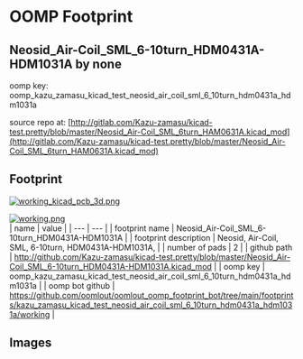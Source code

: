 # OOMP Footprint  
## Neosid_Air-Coil_SML_6-10turn_HDM0431A-HDM1031A  by none  
  
oomp key: oomp_kazu_zamasu_kicad_test_neosid_air_coil_sml_6_10turn_hdm0431a_hdm1031a  
  
source repo at: [http://gitlab.com/Kazu-zamasu/kicad-test.pretty/blob/master/Neosid_Air-Coil_SML_6turn_HAM0631A.kicad_mod](http://gitlab.com/Kazu-zamasu/kicad-test.pretty/blob/master/Neosid_Air-Coil_SML_6turn_HAM0631A.kicad_mod)  
## Footprint  
  
[![working_kicad_pcb_3d.png](working_kicad_pcb_3d_600.png)](working_kicad_pcb_3d.png)  
  
[![working.png](working_600.png)](working.png)  
| name | value | 
| --- | --- | 
| footprint name | Neosid_Air-Coil_SML_6-10turn_HDM0431A-HDM1031A | 
| footprint description | Neosid, Air-Coil, SML, 6-10turn, HDM0431A-HDM1031A, | 
| number of pads | 2 | 
| github path | http://github.com/Kazu-zamasu/kicad-test.pretty/blob/master/Neosid_Air-Coil_SML_6-10turn_HDM0431A-HDM1031A.kicad_mod | 
| oomp key | oomp_kazu_zamasu_kicad_test_neosid_air_coil_sml_6_10turn_hdm0431a_hdm1031a | 
| oomp bot github | https://github.com/oomlout/oomlout_oomp_footprint_bot/tree/main/footprints/kazu_zamasu_kicad_test_neosid_air_coil_sml_6_10turn_hdm0431a_hdm1031a/working | 
## Images  

